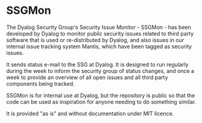 # SSGMon
The Dyalog Security Group's Security Issue Monitor - SSGMon - has been developed by Dyalog to monitor public security issues related to third party software that is used or re-distributed by Dyalog, and also issues in our internal issue tracking system Mantis, which have been tagged as security issues.

It sends status e-mail to the SSG at Dyalog. It is designed to run regularly during the week to inform the security group of status changes, and once a week to provide an overview of all open issues and all third party components being tracked.

SSGMon is for internal use at Dyalog, but the repository is public so that the code can be used as inspiration for anyone needing to do something similar.

It is provided "as is" and without documentation under MIT licence.
